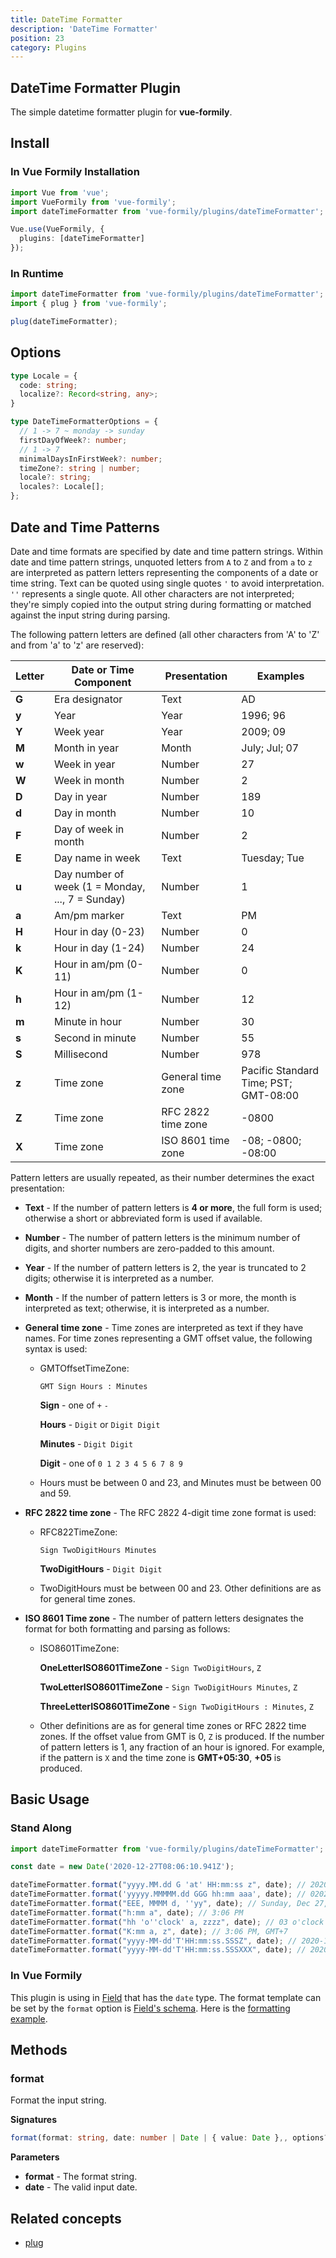 ```yaml
---
title: DateTime Formatter
description: 'DateTime Formatter'
position: 23
category: Plugins
---
```


## DateTime Formatter Plugin
The simple datetime formatter plugin for **vue-formily**.

## Install
### In Vue Formily Installation
```typescript
import Vue from 'vue';
import VueFormily from 'vue-formily';
import dateTimeFormatter from 'vue-formily/plugins/dateTimeFormatter';

Vue.use(VueFormily, {
  plugins: [dateTimeFormatter]
});
```

### In Runtime
```typescript
import dateTimeFormatter from 'vue-formily/plugins/dateTimeFormatter';
import { plug } from 'vue-formily';

plug(dateTimeFormatter);
```

## Options
```typescript
type Locale = {
  code: string;
  localize?: Record<string, any>;
}

type DateTimeFormatterOptions = {
  // 1 -> 7 ~ monday -> sunday
  firstDayOfWeek?: number;
  // 1 -> 7
  minimalDaysInFirstWeek?: number;
  timeZone?: string | number;
  locale?: string;
  locales?: Locale[];
};
```

## Date and Time Patterns
Date and time formats are specified by date and time pattern strings. Within date and time pattern strings, unquoted letters from `A` to `Z` and from `a` to `z` are interpreted as pattern letters representing the components of a date or time string. Text can be quoted using single quotes `'` to avoid interpretation. `''` represents a single quote. All other characters are not interpreted; they're simply copied into the output string during formatting or matched against the input string during parsing.

The following pattern letters are defined (all other characters from 'A' to 'Z' and from 'a' to 'z' are reserved):

| Letter | Date or Time Component | Presentation | Examples |
| ------ | ---------------------- | ------------ | -------- |
| **G** | Era designator | Text | AD |
| **y** | Year | Year |	1996; 96 |
| **Y** | Week year	| Year | 2009; 09 |
| **M** | Month in year	| Month | July; Jul; 07 |
| **w** | Week in year	| Number | 27 |
| **W** | Week in month	| Number | 2 |
| **D** | Day in year	| Number | 189 |
| **d** | Day in month	| Number | 10 |
| **F** | Day of week in month	| Number | 2 |
| **E** | Day name in week | Text |	Tuesday; Tue |
| **u** | Day number of week (1 = Monday, ..., 7 = Sunday) | Number | 1 |
| **a** | Am/pm marker | Text |	PM |
| **H** | Hour in day (0-23) | Number | 0 |
| **k** | Hour in day (1-24) | Number | 24 |
| **K** | Hour in am/pm (0-11) | Number | 0 |
| **h** | Hour in am/pm (1-12) | Number | 12 |
| **m** | Minute in hour | Number | 30 |
| **s** | Second in minute | Number | 55 |
| **S** | Millisecond | Number | 978 |
| **z** | Time zone	| General time zone | Pacific Standard Time; PST; GMT-08:00 |
| **Z** | Time zone	| RFC 2822 time zone | -0800 |
| **X** | Time zone	| ISO 8601 time zone | -08; -0800; -08:00 |

Pattern letters are usually repeated, as their number determines the exact presentation:

- **Text** - If the number of pattern letters is **4 or more**, the full form is used; otherwise a short or abbreviated form is used if available.

- **Number** - The number of pattern letters is the minimum number of digits, and shorter numbers are zero-padded to this amount.

- **Year** - If the number of pattern letters is 2, the year is truncated to 2 digits; otherwise it is interpreted as a number.

- **Month** - If the number of pattern letters is 3 or more, the month is interpreted as text; otherwise, it is interpreted as a number.

- **General time zone** - Time zones are interpreted as text if they have names. For time zones representing a GMT offset value, the following syntax is used:

  - GMTOffsetTimeZone:
  
    `GMT Sign Hours : Minutes`
     
     **Sign** - one of `+` `-`

     **Hours** - `Digit` or `Digit Digit`

     **Minutes** - `Digit Digit`

     **Digit** -  one of `0 1 2 3 4 5 6 7 8 9`

  - Hours must be between 0 and 23, and Minutes must be between 00 and 59.
  
- **RFC 2822 time zone** - The RFC 2822 4-digit time zone format is used:

  - RFC822TimeZone:
    
    `Sign TwoDigitHours Minutes`

    **TwoDigitHours** - `Digit Digit`

  - TwoDigitHours must be between 00 and 23. Other definitions are as for general time zones.

- **ISO 8601 Time zone** - The number of pattern letters designates the format for both formatting and parsing as follows:

  - ISO8601TimeZone:
    
    **OneLetterISO8601TimeZone** - `Sign TwoDigitHours`, `Z`
            
    **TwoLetterISO8601TimeZone** - `Sign TwoDigitHours Minutes`, `Z`
            
    **ThreeLetterISO8601TimeZone** - `Sign TwoDigitHours : Minutes`, `Z`
            
  - Other definitions are as for general time zones or RFC 2822 time zones. If the offset value from GMT is 0, `Z` is produced. If the number of pattern letters is 1, any fraction of an hour is ignored. For example, if the pattern is `X` and the time zone is **GMT+05:30**, **+05** is produced.

## Basic Usage
### Stand Along
```typescript
import dateTimeFormatter from 'vue-formily/plugins/dateTimeFormatter';

const date = new Date('2020-12-27T08:06:10.941Z');

dateTimeFormatter.format("yyyy.MM.dd G 'at' HH:mm:ss z", date); // 2020.12.27 A at 15:06:10 GMT+7
dateTimeFormatter.format('yyyyy.MMMMM.dd GGG hh:mm aaa', date); // 02020.December.27 Anno Domini 03:06 PM
dateTimeFormatter.format("EEE, MMMM d, ''yy", date); // Sunday, Dec 27, '20
dateTimeFormatter.format("h:mm a", date); // 3:06 PM
dateTimeFormatter.format("hh 'o''clock' a, zzzz", date); // 03 o'clock PM, Indochina Time
dateTimeFormatter.format("K:mm a, z", date); // 3:06 PM, GMT+7
dateTimeFormatter.format("yyyy-MM-dd'T'HH:mm:ss.SSSZ", date); // 2020-12-27T15:06:10.941+0700
dateTimeFormatter.format("yyyy-MM-dd'T'HH:mm:ss.SSSXXX", date); // 2020-12-27T15:06:10.941+07
```

### In Vue Formily
This plugin is using in [Field](/api/field) that has the `date` type. The format template can be set by the `format` option is [Field's schema](/api/field#constructor). Here is the [formatting example](/examples/formatting).

## Methods
### format
Format the input string.

**Signatures**
```typescript
format(format: string, date: number | Date | { value: Date },, options?: DateTimeFormatterOptions): string;
```

**Parameters**
- **format** - The format string.
- **date** - The valid input date.

## Related concepts
- [plug](/api/helpers#plug)
